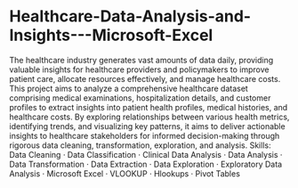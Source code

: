 # Healthcare-Data-Analysis-and-Insights---Microsoft-Excel
The healthcare industry generates vast amounts of data daily, providing valuable insights for healthcare providers and policymakers to improve patient care, allocate resources effectively, and manage healthcare costs. This project aims to analyze a comprehensive healthcare dataset comprising medical examinations, hospitalization details, and customer profiles to extract insights into patient health profiles, medical histories, and healthcare costs. By exploring relationships between various health metrics, identifying trends, and visualizing key patterns, it aims to deliver actionable insights to healthcare stakeholders for informed decision-making through rigorous data cleaning, transformation, exploration, and analysis.
Skills: Data Cleaning · Data Classification · Clinical Data Analysis · Data Analysis · Data Transformation · Data Extraction · Data Exploration · Exploratory Data Analysis · Microsoft Excel · VLOOKUP · Hlookups · Pivot Tables
